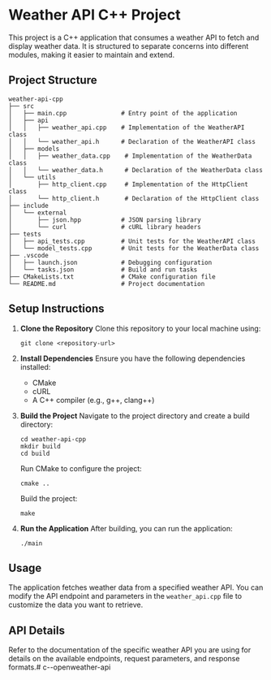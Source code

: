 # Weather API C++ Project

This project is a C++ application that consumes a weather API to fetch and display weather data. It is structured to separate concerns into different modules, making it easier to maintain and extend.

## Project Structure

```
weather-api-cpp
├── src
│   ├── main.cpp               # Entry point of the application
│   ├── api
│   │   ├── weather_api.cpp    # Implementation of the WeatherAPI class
│   │   └── weather_api.h      # Declaration of the WeatherAPI class
│   ├── models
│   │   ├── weather_data.cpp    # Implementation of the WeatherData class
│   │   └── weather_data.h      # Declaration of the WeatherData class
│   └── utils
│       ├── http_client.cpp     # Implementation of the HttpClient class
│       └── http_client.h       # Declaration of the HttpClient class
├── include
│   └── external
│       ├── json.hpp           # JSON parsing library
│       └── curl               # cURL library headers
├── tests
│   ├── api_tests.cpp          # Unit tests for the WeatherAPI class
│   └── model_tests.cpp        # Unit tests for the WeatherData class
├── .vscode
│   ├── launch.json            # Debugging configuration
│   └── tasks.json             # Build and run tasks
├── CMakeLists.txt             # CMake configuration file
└── README.md                  # Project documentation
```

## Setup Instructions

1. **Clone the Repository**
   Clone this repository to your local machine using:
   ```
   git clone <repository-url>
   ```

2. **Install Dependencies**
   Ensure you have the following dependencies installed:
   - CMake
   - cURL
   - A C++ compiler (e.g., g++, clang++)

3. **Build the Project**
   Navigate to the project directory and create a build directory:
   ```
   cd weather-api-cpp
   mkdir build
   cd build
   ```
   Run CMake to configure the project:
   ```
   cmake ..
   ```
   Build the project:
   ```
   make
   ```

4. **Run the Application**
   After building, you can run the application:
   ```
   ./main
   ```

## Usage

The application fetches weather data from a specified weather API. You can modify the API endpoint and parameters in the `weather_api.cpp` file to customize the data you want to retrieve.

## API Details

Refer to the documentation of the specific weather API you are using for details on the available endpoints, request parameters, and response formats.# c--openweather-api
